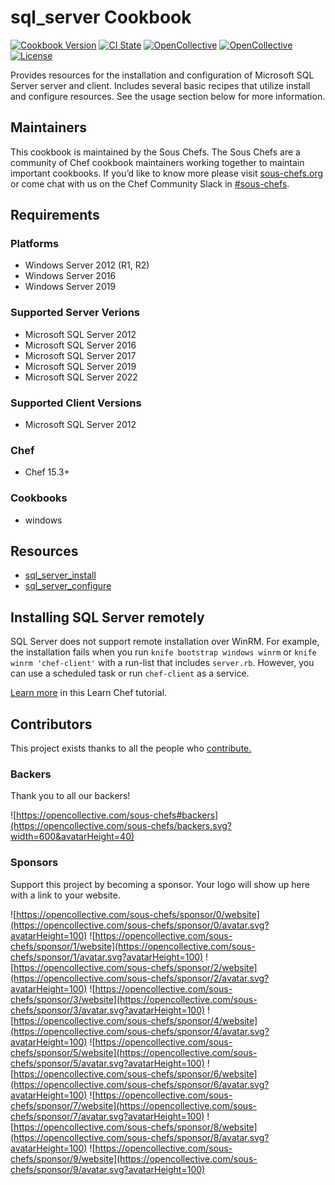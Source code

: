 # sql_server Cookbook

[![Cookbook Version](https://img.shields.io/cookbook/v/sql_server.svg)](https://supermarket.chef.io/cookbooks/sql_server)
[![CI
State](https://github.com/sous-chefs/sql_server/workflows/ci/badge.svg)](https://github.com/sous-chefs/sql_server/actions?query=workflow%3Aci)
[![OpenCollective](https://opencollective.com/sous-chefs/backers/badge.svg)](#backers)
[![OpenCollective](https://opencollective.com/sous-chefs/sponsors/badge.svg)](#sponsors)
[![License](https://img.shields.io/badge/License-Apache%202.0-green.svg)](https://opensource.org/licenses/Apache-2.0)

Provides resources for the installation and configuration of Microsoft SQL Server server and client. Includes several basic recipes that utilize install and configure resources. See the usage section below for more information.

## Maintainers

This cookbook is maintained by the Sous Chefs. The Sous Chefs are a community of Chef cookbook maintainers working
together to maintain important cookbooks. If you’d like to know more please visit
[sous-chefs.org](https://sous-chefs.org/) or come chat with us on the Chef Community Slack in
[#sous-chefs](https://chefcommunity.slack.com/messages/C2V7B88SF).

## Requirements

### Platforms

- Windows Server 2012 (R1, R2)
- Windows Server 2016
- Windows Server 2019

### Supported Server Verions

- Microsoft SQL Server 2012
- Microsoft SQL Server 2016
- Microsoft SQL Server 2017
- Microsoft SQL Server 2019
- Microsoft SQL Server 2022

### Supported Client Versions

- Microsoft SQL Server 2012

### Chef

- Chef 15.3+

### Cookbooks

- windows

## Resources

- [sql_server_install](documentation/sql_server_install.md)
- [sql_server_configure](documentation/sql_server_configure.md)

## Installing SQL Server remotely

SQL Server does not support remote installation over WinRM. For example, the installation fails when you run `knife bootstrap windows winrm` or `knife winrm 'chef-client'` with a run-list that includes `server.rb`. However, you can use a scheduled task or run `chef-client` as a service.

[Learn more](https://learn.chef.io/modules/create-a-web-app-cookbook/windows/virtualbox) in this Learn Chef tutorial.

## Contributors

This project exists thanks to all the people who
[contribute.](https://opencollective.com/sous-chefs/contributors.svg?width=890&button=false)

### Backers

Thank you to all our backers!

![https://opencollective.com/sous-chefs#backers](https://opencollective.com/sous-chefs/backers.svg?width=600&avatarHeight=40)

### Sponsors

Support this project by becoming a sponsor. Your logo will show up here with a link to your website.

![https://opencollective.com/sous-chefs/sponsor/0/website](https://opencollective.com/sous-chefs/sponsor/0/avatar.svg?avatarHeight=100)
![https://opencollective.com/sous-chefs/sponsor/1/website](https://opencollective.com/sous-chefs/sponsor/1/avatar.svg?avatarHeight=100)
![https://opencollective.com/sous-chefs/sponsor/2/website](https://opencollective.com/sous-chefs/sponsor/2/avatar.svg?avatarHeight=100)
![https://opencollective.com/sous-chefs/sponsor/3/website](https://opencollective.com/sous-chefs/sponsor/3/avatar.svg?avatarHeight=100)
![https://opencollective.com/sous-chefs/sponsor/4/website](https://opencollective.com/sous-chefs/sponsor/4/avatar.svg?avatarHeight=100)
![https://opencollective.com/sous-chefs/sponsor/5/website](https://opencollective.com/sous-chefs/sponsor/5/avatar.svg?avatarHeight=100)
![https://opencollective.com/sous-chefs/sponsor/6/website](https://opencollective.com/sous-chefs/sponsor/6/avatar.svg?avatarHeight=100)
![https://opencollective.com/sous-chefs/sponsor/7/website](https://opencollective.com/sous-chefs/sponsor/7/avatar.svg?avatarHeight=100)
![https://opencollective.com/sous-chefs/sponsor/8/website](https://opencollective.com/sous-chefs/sponsor/8/avatar.svg?avatarHeight=100)
![https://opencollective.com/sous-chefs/sponsor/9/website](https://opencollective.com/sous-chefs/sponsor/9/avatar.svg?avatarHeight=100)
